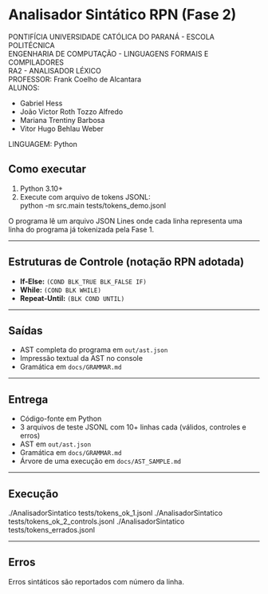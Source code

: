 # Analisador Sintático RPN (Fase 2)

PONTIFÍCIA UNIVERSIDADE CATÓLICA DO PARANÁ - ESCOLA POLITÉCNICA  
ENGENHARIA DE COMPUTAÇÃO - LINGUAGENS FORMAIS E COMPILADORES  
RA2 - ANALISADOR LÉXICO  
PROFESSOR: Frank Coelho de Alcantara  
ALUNOS:  
- Gabriel Hess
- João Victor Roth Tozzo Alfredo
- Mariana Trentiny Barbosa
- Vitor Hugo Behlau Weber  

LINGUAGEM: Python

## Como executar

1. Python 3.10+  
2. Execute com arquivo de tokens JSONL:  
python -m src.main tests/tokens_demo.jsonl

O programa lê um arquivo JSON Lines onde cada linha representa uma linha do programa já tokenizada pela Fase 1.  

---

## Estruturas de Controle (notação RPN adotada)

- **If-Else:** `(COND BLK_TRUE BLK_FALSE IF)`  
- **While:** `(COND BLK WHILE)`  
- **Repeat-Until:** `(BLK COND UNTIL)`  

---

## Saídas

- AST completa do programa em `out/ast.json`  
- Impressão textual da AST no console  
- Gramática em `docs/GRAMMAR.md`  

---

## Entrega

- Código-fonte em Python  
- 3 arquivos de teste JSONL com 10+ linhas cada (válidos, controles e erros)  
- AST em `out/ast.json`  
- Gramática em `docs/GRAMMAR.md`  
- Árvore de uma execução em `docs/AST_SAMPLE.md`  

---

## Execução

./AnalisadorSintatico tests/tokens_ok_1.jsonl
./AnalisadorSintatico tests/tokens_ok_2_controls.jsonl
./AnalisadorSintatico tests/tokens_errados.jsonl


---

## Erros

Erros sintáticos são reportados com número da linha.  
